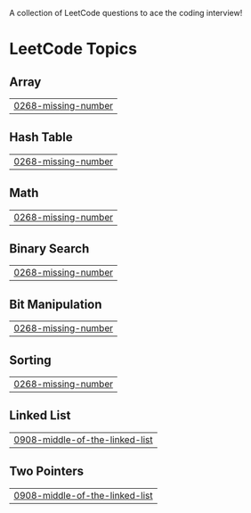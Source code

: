 A collection of LeetCode questions to ace the coding interview!

<!---LeetCode Topics Start-->
# LeetCode Topics
## Array
|  |
| ------- |
| [0268-missing-number](https://github.com/arjittiwari/LeetCode/tree/master/0268-missing-number) |
## Hash Table
|  |
| ------- |
| [0268-missing-number](https://github.com/arjittiwari/LeetCode/tree/master/0268-missing-number) |
## Math
|  |
| ------- |
| [0268-missing-number](https://github.com/arjittiwari/LeetCode/tree/master/0268-missing-number) |
## Binary Search
|  |
| ------- |
| [0268-missing-number](https://github.com/arjittiwari/LeetCode/tree/master/0268-missing-number) |
## Bit Manipulation
|  |
| ------- |
| [0268-missing-number](https://github.com/arjittiwari/LeetCode/tree/master/0268-missing-number) |
## Sorting
|  |
| ------- |
| [0268-missing-number](https://github.com/arjittiwari/LeetCode/tree/master/0268-missing-number) |
## Linked List
|  |
| ------- |
| [0908-middle-of-the-linked-list](https://github.com/arjittiwari/LeetCode/tree/master/0908-middle-of-the-linked-list) |
## Two Pointers
|  |
| ------- |
| [0908-middle-of-the-linked-list](https://github.com/arjittiwari/LeetCode/tree/master/0908-middle-of-the-linked-list) |
<!---LeetCode Topics End-->